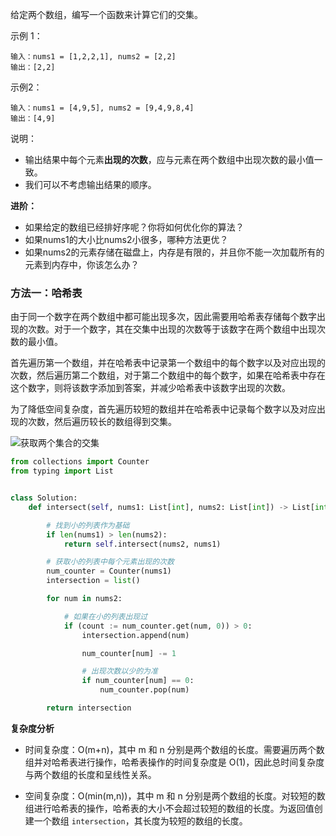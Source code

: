 给定两个数组，编写一个函数来计算它们的交集。

示例 1：

``` 
输入：nums1 = [1,2,2,1], nums2 = [2,2]
输出：[2,2]
```

示例2：

``` 
输入：nums1 = [4,9,5], nums2 = [9,4,9,8,4]
输出：[4,9]
```

说明：

* 输出结果中每个元素**出现的次数**，应与元素在两个数组中出现次数的最小值一致。
* 我们可以不考虑输出结果的顺序。


**进阶：**

* 如果给定的数组已经排好序呢？你将如何优化你的算法？
* 如果nums1的大小比nums2小很多，哪种方法更优？
* 如果nums2的元素存储在磁盘上，内存是有限的，并且你不能一次加载所有的元素到内存中，你该怎么办？

### 方法一：哈希表

由于同一个数字在两个数组中都可能出现多次，因此需要用哈希表存储每个数字出现的次数。对于一个数字，其在交集中出现的次数等于该数字在两个数组中出现次数的最小值。

首先遍历第一个数组，并在哈希表中记录第一个数组中的每个数字以及对应出现的次数，然后遍历第二个数组，对于第二个数组中的每个数字，如果在哈希表中存在这个数字，则将该数字添加到答案，并减少哈希表中该数字出现的次数。

为了降低空间复杂度，首先遍历较短的数组并在哈希表中记录每个数字以及对应出现的次数，然后遍历较长的数组得到交集。


![获取两个集合的交集](https://assets.leetcode-cn.com/solution-static/350/350_fig1.gif)

```python
from collections import Counter
from typing import List


class Solution:
    def intersect(self, nums1: List[int], nums2: List[int]) -> List[int]:

        # 找到小的列表作为基础
        if len(nums1) > len(nums2):
            return self.intersect(nums2, nums1)

        # 获取小的列表中每个元素出现的次数
        num_counter = Counter(nums1)
        intersection = list()

        for num in nums2:

            # 如果在小的列表出现过
            if (count := num_counter.get(num, 0)) > 0:
                intersection.append(num)

                num_counter[num] -= 1

                # 出现次数以少的为准
                if num_counter[num] == 0:
                    num_counter.pop(num)

        return intersection

```

**复杂度分析**

* 时间复杂度：O(m+n)，其中  m 和 n 分别是两个数组的长度。需要遍历两个数组并对哈希表进行操作，哈希表操作的时间复杂度是 O(1)，因此总时间复杂度与两个数组的长度和呈线性关系。

* 空间复杂度：O(min(m,n))，其中 m 和 n 分别是两个数组的长度。对较短的数组进行哈希表的操作，哈希表的大小不会超过较短的数组的长度。为返回值创建一个数组 `intersection`，其长度为较短的数组的长度。


